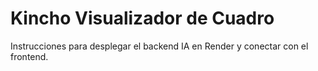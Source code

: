 # Kincho Visualizador de Cuadro

Instrucciones para desplegar el backend IA en Render y conectar con el frontend.